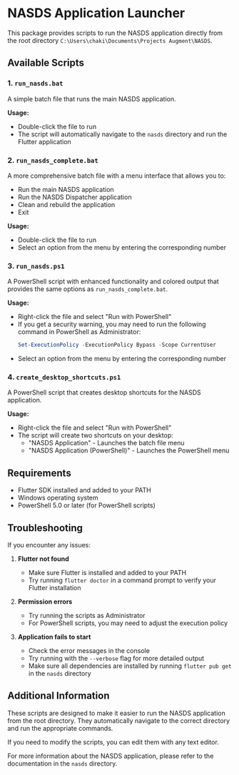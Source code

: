 # NASDS Application Launcher

This package provides scripts to run the NASDS application directly from the root directory `C:\Users\chaki\Documents\Projects Augment\NASDS`.

## Available Scripts

### 1. `run_nasds.bat`

A simple batch file that runs the main NASDS application.

**Usage:**
- Double-click the file to run
- The script will automatically navigate to the `nasds` directory and run the Flutter application

### 2. `run_nasds_complete.bat`

A more comprehensive batch file with a menu interface that allows you to:
- Run the main NASDS application
- Run the NASDS Dispatcher application
- Clean and rebuild the application
- Exit

**Usage:**
- Double-click the file to run
- Select an option from the menu by entering the corresponding number

### 3. `run_nasds.ps1`

A PowerShell script with enhanced functionality and colored output that provides the same options as `run_nasds_complete.bat`.

**Usage:**
- Right-click the file and select "Run with PowerShell"
- If you get a security warning, you may need to run the following command in PowerShell as Administrator:
  ```powershell
  Set-ExecutionPolicy -ExecutionPolicy Bypass -Scope CurrentUser
  ```
- Select an option from the menu by entering the corresponding number

### 4. `create_desktop_shortcuts.ps1`

A PowerShell script that creates desktop shortcuts for the NASDS application.

**Usage:**
- Right-click the file and select "Run with PowerShell"
- The script will create two shortcuts on your desktop:
  - "NASDS Application" - Launches the batch file menu
  - "NASDS Application (PowerShell)" - Launches the PowerShell menu

## Requirements

- Flutter SDK installed and added to your PATH
- Windows operating system
- PowerShell 5.0 or later (for PowerShell scripts)

## Troubleshooting

If you encounter any issues:

1. **Flutter not found**
   - Make sure Flutter is installed and added to your PATH
   - Try running `flutter doctor` in a command prompt to verify your Flutter installation

2. **Permission errors**
   - Try running the scripts as Administrator
   - For PowerShell scripts, you may need to adjust the execution policy

3. **Application fails to start**
   - Check the error messages in the console
   - Try running with the `--verbose` flag for more detailed output
   - Make sure all dependencies are installed by running `flutter pub get` in the `nasds` directory

## Additional Information

These scripts are designed to make it easier to run the NASDS application from the root directory. They automatically navigate to the correct directory and run the appropriate commands.

If you need to modify the scripts, you can edit them with any text editor.

For more information about the NASDS application, please refer to the documentation in the `nasds` directory.
